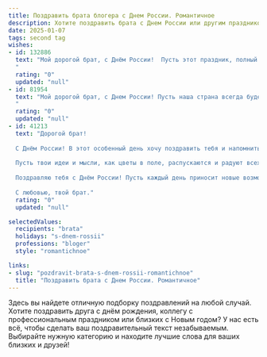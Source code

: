 ```yaml
---
title: Поздравить брата блогера с Днем России. Романтичное
description: Хотите поздравить брата с Днем России или другим праздником? Наш ИИ создаст незабываемое поздравление, а вы обязательно выделитесь среди других.  
date: 2025-01-07
tags: second tag
wishes:
- id: 132886
  text: "Мой дорогой брат, с Днём России!  Пусть этот праздник, полный света и гордости за нашу Родину, наполнит твою жизнь яркими красками, как твоё вдохновение, которое ты так щедро делишь со всем миром в своем блоге.  Пусть твоя  творческая энергия никогда не иссякнет, а каждый пост будет наполнен любовью и  искренностью, подобно нежному летнему ветру, овевающему поля нашей прекрасной страны.  Я люблю тебя!
  "
  rating: "0"
  updated: "null"
- id: 81954
  text: "Мой дорогой брат, с Днем России! Пусть наша страна всегда будет для нас символом свободы, любви и процветания. Пусть твоя блогерская деятельность приносит тебе не только успех, но и вдохновение, как этот прекрасный день!
  "
  rating: "0"
  updated: "null"
- id: 41213
  text: "Дорогой брат!
  
  С Днём России! В этот особенный день хочу поздравить тебя и напомнить, как горжусь тем, что ты делаешь. Ты не только талантливый блогер, который вдохновляет многих, но и человек с открытым сердцем, который помогает нам видеть красоту и уникальность нашей страны.
  
  Пусть твои идеи и мысли, как цветы в поле, распускаются и радуют всех вокруг! Желаю тебе творческого вдохновения, ярких эмоций и пусть твой путь будет всегда освещён светом любви и поддержки. Верь в себя и продолжай делиться с миром своей невероятной энергией и талантом.
  
  Поздравляю тебя с Днём России! Пусть каждый день приносит новые возможности и радостные моменты!
  
  С любовью, твой брат."
  rating: "0"
  updated: "null"

selectedValues:
  recipients: "brata"
  holidays: "s-dnem-rossii"
  professions: "bloger"
  style: "romantichnoe"

links:
- slug: "pozdravit-brata-s-dnem-rossii-romantichnoe"
  title: "Поздравить брата с Днем России. Романтичное"
---
```


Здесь вы найдете отличную подборку поздравлений на любой случай.
Хотите поздравить друга с днём рождения, коллегу с профессиональным праздником или близких с Новым годом? У нас есть всё, чтобы сделать ваш поздравительный текст незабываемым. Выбирайте нужную категорию и находите лучшие слова для ваших близких и друзей!
